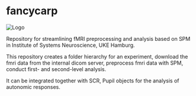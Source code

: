 # fancycarp

![Logo](https://lh3.googleusercontent.com/JiBFuSBsphKFLgHn3DkIR2YQCpP-B8Spvoo3wrW2Rm3HiyC4yHNlSWmxEoLTLkB8Zw=w300-rw)

Repository for streamlining fMRI preprocessing and analysis based on SPM in Institute of Systems Neuroscience, UKE Hamburg.

This repository 
creates a folder hierarchy for an experiment, 
download the fmri data from the internal dicom server, 
preprocess fmri data with SPM,
conduct first- and second-level analysis. 

It can be integrated together with SCR, Pupil objects for the analysis of autonomic responses.
